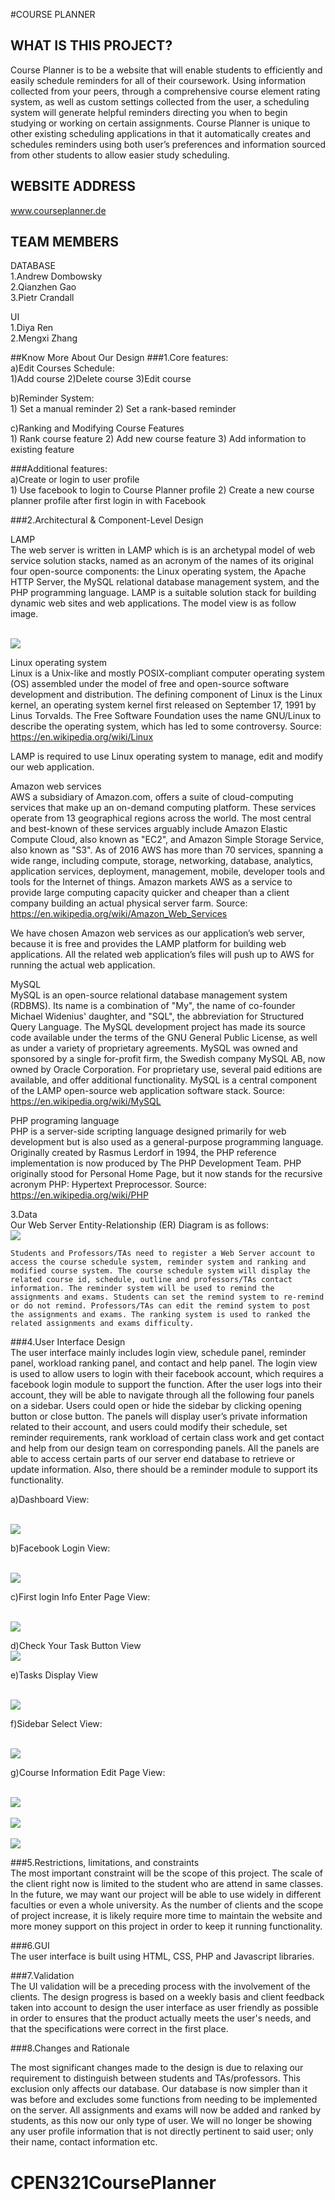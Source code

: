 

#COURSE PLANNER

## WHAT IS THIS PROJECT?
Course Planner is to be a website that will enable students to efficiently and easily schedule reminders for all of their coursework. Using information collected from your peers, through a comprehensive course element rating system, as well as custom settings collected from the user, a scheduling system will generate helpful reminders directing you when to begin studying or working on certain assignments. Course Planner is unique to other existing scheduling applications in that it automatically creates and schedules reminders using both user’s preferences and information sourced from other students to allow easier study scheduling.



## WEBSITE ADDRESS
www.courseplanner.de

## TEAM MEMBERS

DATABASE<br />
1.Andrew Dombowsky<br />
2.Qianzhen Gao<br />
3.Pietr Crandall<br />

UI<br />
1.Diya Ren <br />
2.Mengxi Zhang<br />


##Know More About Our Design 
###1.Core features: <br />
a)Edit Courses Schedule:<br />
            1)Add course 
            2)Delete course 
            3)Edit course 


b)Reminder System:<br />
         1) Set a manual reminder
	 2) Set a rank-based reminder


c)Ranking and Modifying Course Features<br />
         1) Rank course feature
         2) Add new course feature
         3) Add information to existing feature


###Additional features:<br />
a)Create or login to user profile <br /> 
         1) Use facebook to login to Course Planner profile
      	 2) Create a new course planner profile after first login in with Facebook


###2.Architectural & Component-Level Design


LAMP<br />
	The web server is written in LAMP which is is an archetypal model of web service solution stacks, named as an acronym of the names of its original four open-source components: the Linux operating system, the Apache HTTP Server, the MySQL relational database management system, and the PHP programming language. LAMP is a suitable solution stack for building dynamic web sites and web applications. The model view is as follow image.

<br>
<img heigh="700" src=https://github.com/lukeZhangMengxi/CoursePlanner321P/blob/master/readmeIMG/Screen%20Shot%202016-11-10%20at%2010.07.51%20AM.png/>
<br>

Linux operating system<br />
	Linux is a Unix-like and mostly POSIX-compliant computer operating system (OS) assembled under the model of free and open-source software development and distribution. The defining component of Linux is the Linux kernel, an operating system kernel first released on September 17, 1991 by Linus Torvalds. The Free Software Foundation uses the name GNU/Linux to describe the operating system, which has led to some controversy. Source: https://en.wikipedia.org/wiki/Linux


LAMP is required to use Linux operating system to manage, edit and modify our web application.


Amazon web services<br />
	AWS a subsidiary of Amazon.com, offers a suite of cloud-computing services that make up an on-demand computing platform. These services operate from 13 geographical regions across the world. The most central and best-known of these services arguably include Amazon Elastic Compute Cloud, also known as "EC2", and Amazon Simple Storage Service, also known as "S3". As of 2016 AWS has more than 70 services, spanning a wide range, including compute, storage, networking, database, analytics, application services, deployment, management, mobile, developer tools and tools for the Internet of things. Amazon markets AWS as a service to provide large computing capacity quicker and cheaper than a client company building an actual physical server farm. Source: https://en.wikipedia.org/wiki/Amazon_Web_Services
	
We have chosen Amazon web services as our application’s web server, because it is free and provides the LAMP platform for building web applications. All the related web application’s files will push up to AWS for running the actual web application.


MySQL<br />
	MySQL is an open-source relational database management system (RDBMS). Its name is a combination of "My", the name of co-founder Michael Widenius' daughter, and "SQL", the abbreviation for Structured Query Language. The MySQL development project has made its source code available under the terms of the GNU General Public License, as well as under a variety of proprietary agreements. MySQL was owned and sponsored by a single for-profit firm, the Swedish company MySQL AB, now owned by Oracle Corporation. For proprietary use, several paid editions are available, and offer additional functionality. MySQL is a central component of the LAMP open-source web application software stack. Source: https://en.wikipedia.org/wiki/MySQL


PHP programing language <br />
	PHP is a server-side scripting language designed primarily for web development but is also used as a general-purpose programming language. Originally created by Rasmus Lerdorf in 1994, the PHP reference implementation is now produced by The PHP Development Team. PHP originally stood for Personal Home Page, but it now stands for the recursive acronym PHP: Hypertext Preprocessor. Source: https://en.wikipedia.org/wiki/PHP


3.Data<br />
	Our Web Server Entity-Relationship (ER) Diagram is as follows:
<br>
<img heigh="700" src=https://github.com/lukeZhangMengxi/CoursePlanner321P/blob/master/readmeIMG/Screen%20Shot%202016-11-10%20at%2010.08.19%20AM.png/>
<br>



	Students and Professors/TAs need to register a Web Server account to access the course schedule system, reminder system and ranking and modified course system. The course schedule system will display the related course id, schedule, outline and professors/TAs contact information. The reminder system will be used to remind the assignments and exams. Students can set the remind system to re-remind or do not remind. Professors/TAs can edit the remind system to post the assignments and exams. The ranking system is used to ranked the related assignments and exams difficulty.


###4.User Interface Design <br />
	The user interface mainly includes login view, schedule panel, reminder panel, workload ranking panel, and contact and help panel. The login view is used to allow users to login with their facebook account, which requires a facebook login module to support the function. After the user logs into their account, they will be able to navigate through all the following four panels on a sidebar. Users could open or hide the sidebar by clicking opening button or close button. The panels will display user’s private information related to their account, and users could modify their schedule, set reminder requirements, rank workload of certain class work and get contact and help from our design team on corresponding panels. All the panels are able to access certain parts of our server end database to retrieve or update information. Also, there should be a reminder module to support its functionality.

a)Dashboard View:

<br>
<img heigh="700" src=https://github.com/lukeZhangMengxi/CoursePlanner321P/blob/master/readmeIMG/Screen%20Shot%202016-11-10%20at%209.48.50%20AM.png />
<br>


b)Facebook Login View:

<br>
<img heigh="700" src=https://github.com/lukeZhangMengxi/CoursePlanner321P/blob/master/readmeIMG/Screen%20Shot%202016-11-10%20at%209.50.42%20AM.png/>
<br>


c)First login Info Enter Page View:


<br>
<img heigh="700" src=https://github.com/lukeZhangMengxi/CoursePlanner321P/blob/master/readmeIMG/Screen%20Shot%202016-11-10%20at%209.51.04%20AM.png/>
<br>

d)Check Your Task Button View 
<br>
<img heigh="700" src=https://github.com/lukeZhangMengxi/CoursePlanner321P/blob/master/readmeIMG/Screen%20Shot%202016-12-02%20at%2011.57.13%20PM.png/>
<br>

e)Tasks Display View

<br>
<img heigh="700" src=https://github.com/lukeZhangMengxi/CoursePlanner321P/blob/master/readmeIMG/Screen%20Shot%202016-12-02%20at%2011.57.26%20PM.png/>
<br>

f)Sidebar Select View:

<br>
<img heigh="700" src=https://github.com/lukeZhangMengxi/CoursePlanner321P/blob/master/readmeIMG/Screen%20Shot%202016-12-02%20at%2011.58.23%20PM.png/>
<br>


g)Course Information Edit Page View:

<br>
<img heigh="700" src=https://github.com/lukeZhangMengxi/CoursePlanner321P/blob/master/readmeIMG/Screen%20Shot%202016-12-03%20at%2012.06.51%20AM.png/>
<br>


<br>
<img heigh="700" src=https://github.com/lukeZhangMengxi/CoursePlanner321P/blob/master/readmeIMG/Screen%20Shot%202016-12-03%20at%2012.06.57%20AM.png/>
<br>

<br>
<img heigh="700" src=https://github.com/lukeZhangMengxi/CoursePlanner321P/blob/master/readmeIMG/Screen%20Shot%202016-12-03%20at%2012.07.04%20AM.png/>
<br>

###5.Restrictions, limitations, and constraints <br />
The most important constraint will be the scope of this project. The scale of the client right now is limited to the student who are attend in same classes. In the future, we may want our project will be able to use widely in different faculties or even a whole university. As the number of clients and the scope of project increase, it is likely require more time to maintain the website and more money support on this project in order to keep it running functionality.


###6.GUI<br />
The user interface is built using HTML, CSS, PHP and Javascript libraries.




###7.Validation<br />
The UI validation will be a preceding process with the involvement of the clients. The design progress is based on a weekly basis and client feedback taken into account to design the user interface as user friendly as possible in order to ensures that the product actually meets the user's needs, and that the specifications were correct in the first place. 




###8.Changes and Rationale<br />

The most significant changes made to the design is due to relaxing our requirement to distinguish between students and TAs/professors. This exclusion only affects our database. Our database is now simpler than it was before and excludes some functions from needing to be implemented on the server. All assignments and exams will now be added and ranked by students, as this now our only type of user. We will no longer be showing any user profile information that is not directly pertinent to said user; only their name, contact information etc. 



# CPEN321CoursePlanner
